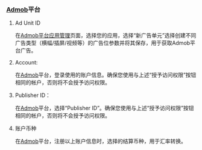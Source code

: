 ### [Admob](https://apps.admob.com/)平台
1. Ad Unit ID 

   在[Admob平台应用管理](https://apps.admob.com/v2/apps/list?pli=1)页面，选择您的应用，选择“新广告单元”选择创建不同广告类型（横幅/插屏/视频等）的广告位参数并将其保存，用于获取Admob平台广告。

 2. Account:
   
      在[Admob](https://apps.admob.com/)平台，登录使用的账户信息。确保您使用与上述“授予访问权限”按钮相同的帐户，否则将不会授予访问权限。
   
 3. Publisher ID：
 
    在[Admob](https://apps.admob.com/v2/settings)平台，选择“Publisher ID”。确保您使用与上述“授予访问权限”按钮相同的帐户，否则将不会授予访问权限。 
 
4. 账户币种

   在[Admob](https://apps.admob.com/)平台，注册以上账户信息时，选择的结算币种，用于汇率转换。


